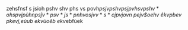 zehsfnsf
s
jsioh
pshv
shv
phs
vs
povh$psjvpshv
psj
pvhs
vpshv*ohs
pvjpùhn
psĵv*psv*js*pnhvosjvv*s*cj
pvj$*ovn
pejv$*oehv
êkv*pbev
pkevj,eùub
ekvùoêb
ekv*ebfùek
